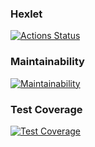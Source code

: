 ### Hexlet
[![Actions Status](https://github.com/vladislav1923/frontend-project-46/actions/workflows/hexlet-check.yml/badge.svg)](https://github.com/vladislav1923/frontend-project-46/actions)

### Maintainability
[![Maintainability](https://api.codeclimate.com/v1/badges/3b782b5f68a18748d2a1/maintainability)](https://codeclimate.com/github/vladislav1923/frontend-project-46/maintainability)

### Test Coverage
[![Test Coverage](https://api.codeclimate.com/v1/badges/3b782b5f68a18748d2a1/test_coverage)](https://codeclimate.com/github/vladislav1923/frontend-project-46/test_coverage)
